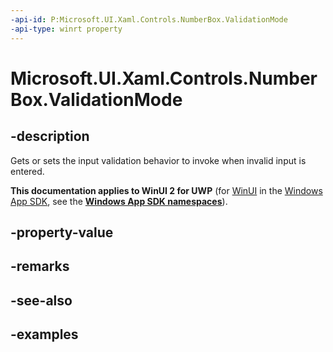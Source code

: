 ```yaml
---
-api-id: P:Microsoft.UI.Xaml.Controls.NumberBox.ValidationMode
-api-type: winrt property
---
```


# Microsoft.UI.Xaml.Controls.NumberBox.ValidationMode

<!--
public Microsoft.UI.Xaml.Controls.NumberBoxValidationMode ValidationMode { get; set; }
-->

## -description

Gets or sets the input validation behavior to invoke when invalid input is entered.

**This documentation applies to WinUI 2 for UWP** (for [WinUI](/windows/apps/winui/winui3/) in the [Windows App SDK](/windows/apps/windows-app-sdk/), see the **[Windows App SDK namespaces](/windows/windows-app-sdk/api/winrt/)**).

## -property-value

## -remarks

## -see-also

## -examples

